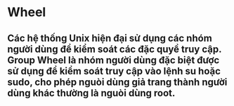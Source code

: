 # Wheel  
Các hệ thống Unix hiện đại sử dụng các nhóm người dùng để kiểm soát các đặc quyề truy cập. Group Wheel là nhóm người dùng đặc biệt được sử dụng để kiểm soát truy cập vào lệnh su hoặc sudo, cho phép nguòi dùng giả trang thành người dùng khác thường là nguòi dùng root. 
- 